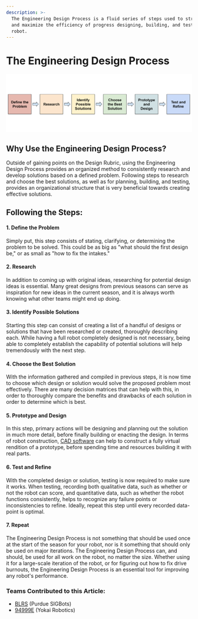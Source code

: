 ```yaml
---
description: >-
  The Engineering Design Process is a fluid series of steps used to streamline
  and maximize the efficiency of progress designing, building, and testing a
  robot.
---
```


# The Engineering Design Process

![The Engineering Design Process](../../.gitbook/assets/edp.PNG)

## Why Use the Engineering Design Process?

Outside of gaining points on the Design Rubric, using the Engineering Design Process provides an organized method to consistently research and develop solutions based on a defined problem. Following steps to research and choose the best solutions, as well as for planning, building, and testing, provides an organizational structure that is very beneficial towards creating effective solutions.

## Following the Steps:

#### 1. Define the Problem

Simply put, this step consists of stating, clarifying, or determining the problem to be solved. This could be as big as "what should the first design be," or as small as "how to fix the intakes." 

#### 2. Research

In addition to coming up with original ideas, researching for potential design ideas is essential. Many great designs from previous seasons can serve as inspiration for new ideas in the current season, and it is always worth knowing what other teams might end up doing.

#### 3. Identify Possible Solutions

Starting this step can consist of creating a list of a handful of designs or solutions that have been  researched or created, thoroughly describing each. While having a full robot completely designed is not necessary, being able to completely establish the capability of potential solutions will help tremendously with the next step.

#### 4. Choose the Best Solution

With the information gathered and compiled in previous steps, it is now time to choose which design or solution would solve the proposed problem most effectively. There are many decision matrices that can help with this, in order to thoroughly compare the benefits and drawbacks of each solution in order to determine which is best. 

#### 5. Prototype and Design

In this step, primary actions will be designing and planning out the solution in much more detail, before finally building or enacting the design. In terms of robot construction, [CAD software](../../vex-cad/making-a-chassis/) can help to construct a fully virtual rendition of a prototype, before spending time and resources building it with real parts.  

#### 6. Test and Refine

With the completed design or solution, testing is now required to make sure it works. When testing, recording both qualitative data, such as whether or not the robot can score, and quantitative data, such as whether the robot functions consistently, helps to recognize any failure points or inconsistencies to refine. Ideally, repeat this step until every recorded data-point is optimal.

#### 7. Repeat

The Engineering Design Process is not something that should be used once at the start of the season for your robot, nor is it something that should only be used on major iterations. The Engineering Design Process can, and should, be used for all work on the robot, no matter the size. Whether using it for a large-scale iteration of the robot, or for figuring out how to fix drive burnouts, the Engineering Design Process is an essential tool for improving any robot's performance.



### Teams Contributed to this Article:

* [BLRS](https://purduesigbots.com) (Purdue SIGBots)
* [94999E](https://www.youtube.com/channel/UCp1jTU7WF3PEVukDW3qOGpA) (Yokai Robotics)
